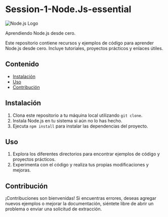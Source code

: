 # Session-1-Node.Js-essential
 
![Node.js Logo](https://img.shields.io/badge/Node.js-43853D?style=for-the-badge&logo=node.js&logoColor=white)

Aprendiendo Node.js desde cero.

Este repositorio contiene recursos y ejemplos de código para aprender Node.js desde cero. Incluye tutoriales, proyectos prácticos y enlaces útiles.

## Contenido

- [Instalación](#instalación)
- [Uso](#uso)
- [Contribución](#contribución)

## Instalación

1. Clona este repositorio a tu máquina local utilizando `git clone`.
2. Instala Node.js en tu sistema si aún no lo has hecho.
3. Ejecuta `npm install` para instalar las dependencias del proyecto.

## Uso

1. Explora los diferentes directorios para encontrar ejemplos de código y proyectos prácticos.
2. Experimenta con el código y realiza tus propias modificaciones y mejoras.

## Contribución

¡Contribuciones son bienvenidas! Si encuentras errores, deseas agregar nuevos ejemplos o mejorar la documentación, siéntete libre de abrir un problema o enviar una solicitud de extracción.
